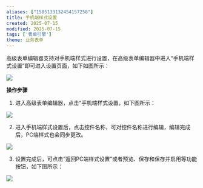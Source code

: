 ```yaml
---
aliases: ["1585133132454157258"]
title: 手机端样式设置
created: 2025-07-15
modified: 2025-07-15
tags: ['表单引擎']
theme: 业务表单
---
```


高级表单编辑器支持对手机端样式进行设置，在高级表单编辑器中进入“手机端样式设置”即可进入设置页面，如下如图所示：

![](f7c4eaa096cfdb3d3aeb1ca0a7aeaa8c.jpg)

**操作步骤**

1. 进入高级表单编辑器，点击“手机端样式设置，如下图所示：

![](5b303d47d0d6fca308106f03c754a6e1.jpg)

2. 进入手机端样式设置后，点击控件名称，可对控件名称进行编辑，编辑完成后，PC端样式也会同步更改。

![](18db608d0d1effb78e3d9f209b507f9d.jpg)

3. 设置完成后，可点击“返回PC端样式设置”或者预览、保存和保存并启用等功能按钮，如下图所示：

![](7382b8feb417284e5b8055d4b9a3cc71.jpg)